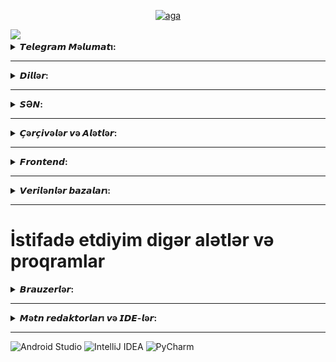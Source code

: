 <p align="center">
  <a href="https://github.com/offlineflood"><img src="http://readme-typing-svg.herokuapp.com?color=F77247&width=420&lines=➣ + Mən + Aliyev + Ali+.; GitHub + hesabıma + xoş + gəldin+.+ ☺ ;Tətbiqi + riyaziyyat + və + kibernetika + fakültəsi+.;♕ + ( + Bakı + Dövlət + Universiteti + ) + ♕" alt="aga">
</p> 
<a href=><img src="https://user-images.githubusercontent.com/73097560/115834477-dbab4500-a447-11eb-908a-139a6edaec5c.gif"></a> 

<details>
<summary><b>𝙏𝙚𝙡𝙚𝙜𝙧𝙖𝙢 𝙈ə𝙡𝙪𝙢𝙖𝙩ı:</b></summary>  
❐ [𝕺𝖋𝖋𝖑𝖎𝖓𝖊𝕱𝖑𝖔𝖔𝖉](https://github.com/offlineflood)
❐ [𝕯𝖊𝖌𝕲𝖎𝖝𝕸](https://github.com/DegGixM)
❐ [𝕸𝖚𝖈𝖛𝖊](https://telegram.me/MUCVE_M)
❐ [𝕯𝖊𝖌𝕲𝖎𝖝𝕸](https://telegram.me/DegGixM)
  
[![Github](https://img.shields.io/badge/-OfflineFlood-181717?style=for-the-badge&logo=Github&logoColor=white)](https://github.com/offlineflood)
[![Github](https://img.shields.io/badge/-DegGıxM-181717?style=for-the-badge&logo=Github&logoColor=white)](https://github.com/DegGixM)
[![Telegram](https://img.shields.io/badge/Aliyev-Ali-2CA5E0?style=for-the-badge&logo=telegram&logoColor=white)](https://telegram.me/MUCVE_M)
[![Telegram](https://img.shields.io/badge/DegGıxM-2CA5E0?style=for-the-badge&logo=telegram&logoColor=white)](https://telegram.me/DegGixM)
</details>
  
 ---

<details>
<summary><b>𝘿𝙞𝙡𝙡ə𝙧:</b></summary> 
<p align="left"><a href="https://go.dev" target="_blank"><img src="https://raw.githubusercontent.com/devicons/devicon/master/icons/go/go-original.svg" alt="go"width="40" height="40"/>
</a><a href="https://www.python.org" target="_blank"><img src="https://raw.githubusercontent.com/devicons/devicon/master/icons/python/python-original.svg" alt="python" width="40" height="40"/>
</a><a href="https://www.docker.com/" target="_blank"> <img src="https://raw.githubusercontent.com/devicons/devicon/master/icons/docker/docker-original-wordmark.svg" alt="docker" width="40" height="40"/>
</a> <a href="https://git-scm.com/" target="_blank"> <img src="https://www.vectorlogo.zone/logos/git-scm/git-scm-icon.svg" alt="git" width="40" height="40"/>
</a> <a href="https://heroku.com" target="_blank"> <img src="https://www.vectorlogo.zone/logos/heroku/heroku-icon.svg" alt="heroku" width="40" height="40"/> </a> <a href="https://www.w3.org/html/" target="_blank"> <img src="https://raw.githubusercontent.com/devicons/devicon/master/icons/html5/html5-original-wordmark.svg" alt="html5" width="40" height="40"/>
</a> <a href="https://www.linux.org/" target="_blank"> <img src="https://raw.githubusercontent.com/devicons/devicon/master/icons/linux/linux-original.svg" alt="linux" width="40" height="40"/>
</a> <a href="https://www.photoshop.com/en" target="_blank"> <img src="https://raw.githubusercontent.com/devicons/devicon/master/icons/photoshop/photoshop-line.svg" alt="photoshop" width="40" height="40"/> 
</a> <a href="https://www.postgresql.org" target="_blank"> <img src="https://raw.githubusercontent.com/devicons/devicon/master/icons/postgresql/postgresql-original-wordmark.svg" alt="postgresql" width="40" height="40"/>
</a><a href="https://www.gnu.org/software/bash/" target="_blank"> <img src="https://www.vectorlogo.zone/logos/gnu_bash/gnu_bash-icon.svg" alt="bash" width="40" height="40"/> </a></p>

![GO](https://img.shields.io/badge/go-%2300ADD8.svg?style=for-the-badge&logo=go&logoColor=white)
![Rust](https://img.shields.io/badge/Rust-%23000000.svg?style=for-the-badge&logo=rust&logoColor=white)
![Python](https://img.shields.io/badge/Python-3776AB?style=for-the-badge&logo=python&logoColor=white)
![Kotlin](https://img.shields.io/badge/Kotlin-%230095D5.svg?style=for-the-badge&logo=kotlin&logoColor=orange)

![HTML](https://img.shields.io/badge/HTML5-E34F26?style=for-the-badge&logo=html5&logoColor=white)
![CSS](https://img.shields.io/badge/CSS3-1572B6?style=for-the-badge&logo=css3&logoColor=white)
![Js](https://img.shields.io/badge/JavaScript-323330?style=for-the-badge&logo=javascript&logoColor=F7DF1E)

![C](https://img.shields.io/badge/C-%2300599C.svg?style=for-the-badge&logo=c&logoColor=white)
![C++](https://img.shields.io/badge/C++-%2300599C.svg?style=for-the-badge&logo=c%2B%2B&logoColor=white)
![C#](https://img.shields.io/badge/c%23-%23239120.svg?style=for-the-badge&logo=c-sharp&logoColor=white)
</details>

---  
  
<details>
<summary><b>𝙎Ə𝙉:</b></summary>
![Android](https://img.shields.io/badge/Android-3DDC84?style=for-the-badge&logo=android&logoColor=white)
![Arch](https://img.shields.io/badge/Arch_Linux-1793D1?style=for-the-badge&logo=arch-linux&logoColor=white)
![Debian](https://img.shields.io/badge/Debian-D70A53?style=for-the-badge&logo=debian&logoColor=white)
</details>
 
---  
  
<details>
<summary><b>𝘾̧ə𝙧𝙘̧𝙞𝙫ə𝙡ə𝙧 𝙫ə 𝘼𝙡ə𝙩𝙡ə𝙧:</b></summary>
![Docker](https://img.shields.io/badge/Docker-2CA5E0?style=for-the-badge&logo=docker&logoColor=white)
![Git](https://img.shields.io/badge/Git-F05032?style=for-the-badge&logo=git&logoColor=white)
![FastAPI](https://img.shields.io/badge/fastapi-109989?style=for-the-badge&logo=FASTAPI&logoColor=white)
![GraphQL](https://img.shields.io/badge/-GraphQL-E10098?style=for-the-badge&logo=graphql&logoColor=white)
</details>
 
---  
  
<details>
<summary><b>𝙁𝙧𝙤𝙣𝙩𝙚𝙣𝙙:</b></summary>
![React](https://img.shields.io/badge/react-%2320232a.svg?style=for-the-badge&logo=react&logoColor=%2361DAFB)
![Next JS](https://img.shields.io/badge/Next-black?style=for-the-badge&logo=next.js&logoColor=white)
![Svelte](https://img.shields.io/badge/svelte-%23f1413d.svg?style=for-the-badge&logo=svelte&logoColor=white)
![TailwindCSS](https://img.shields.io/badge/tailwindcss-%2338B2AC.svg?style=for-the-badge&logo=tailwind-css&logoColor=white)
</details>

---  
  
<details>
<summary><b>𝙑𝙚𝙧𝙞𝙡ə𝙣𝙡ə𝙧 𝙗𝙖𝙯𝙖𝙡𝙖𝙧ı:</b></summary>
![SQLite](https://img.shields.io/badge/SQLite-07405E?style=for-the-badge&logo=sqlite&logoColor=white)
![MySQL](https://img.shields.io/badge/MySQL-00000F?style=for-the-badge&logo=mysql&logoColor=white)
![Postgres](https://img.shields.io/badge/postgres-%23316192.svg?style=for-the-badge&logo=postgresql&logoColor=white)
![Oracle](https://img.shields.io/badge/Oracle-F80000?style=for-the-badge&logo=oracle&logoColor=white)
![MongoDB](https://img.shields.io/badge/MongoDB-4EA94B?style=for-the-badge&logo=mongodb&logoColor=white)
![Redis](https://img.shields.io/badge/redis-%23DD0031.svg?style=for-the-badge&logo=redis&logoColor=white)
</details>

---  
# İstifadə etdiyim digər alətlər və proqramlar

<details>
<summary><b>𝘽𝙧𝙖𝙪𝙯𝙚𝙧𝙡ə𝙧:</b></summary>
![Firefox](https://img.shields.io/badge/Firefox_Browser-FF7139?style=for-the-badge&logo=Firefox-Browser&logoColor=white)
![Tor](https://img.shields.io/badge/Tor-7D4698?style=for-the-badge&logo=Tor-Browser&logoColor=white)
</details>

---  
  
<details>
<summary><b>𝙈ə𝙩𝙣 𝙧𝙚𝙙𝙖𝙠𝙩𝙤𝙧𝙡𝙖𝙧ı 𝙫ə 𝙄𝘿𝙀-𝙡ə𝙧:</b></summary>
  
![VIM](https://img.shields.io/badge/VIM-%2311AB00.svg?&style=for-the-badge&logo=vim&logoColor=white)
![Visual Studio Code](https://img.shields.io/badge/Visual%20Studio%20Code-0078d7.svg?style=for-the-badge&logo=visual-studio-code&logoColor=white)

</details>

---
  
![Android Studio](https://img.shields.io/badge/Android%20Studio-3DDC84.svg?style=for-the-badge&logo=android-studio&logoColor=white)
![IntelliJ IDEA](https://img.shields.io/badge/IntelliJIDEA-000000.svg?style=for-the-badge&logo=intellij-idea&logoColor=white)
![PyCharm](https://img.shields.io/badge/pycharm-143?style=for-the-badge&logo=pycharm&logoColor=black&color=black&labelColor=green)
